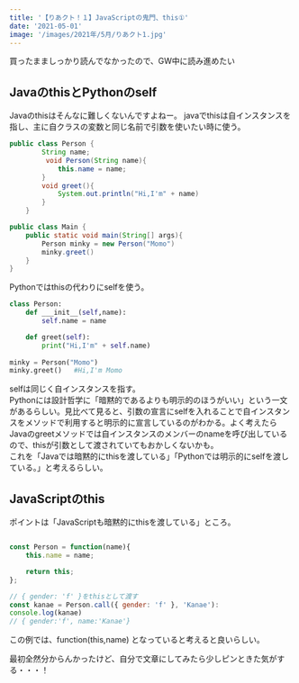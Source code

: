 ```yaml
---
title: '【りあクト！１】JavaScriptの鬼門、this①'
date: '2021-05-01'
image: '/images/2021年/5月/りあクト1.jpg'
---
```


買ったまましっかり読んでなかったので、GW中に読み進めたい


## JavaのthisとPythonのself

Javaのthisはそんなに難しくないんですよねー。
javaでthisは自インスタンスを指し、主に自クラスの変数と同じ名前で引数を使いたい時に使う。

```java
public class Person {
        String name;
         void Person(String name){
            this.name = name;
        }
        void greet(){
            System.out.println("Hi,I'm" + name)
        }
    }

public class Main {
    public static void main(String[] args){
        Person minky = new Person("Momo")
        minky.greet()
    }
}

```
Pythonではthisの代わりにselfを使う。

```python
class Person:
    def ___init__(self,name):
        self.name = name

    def greet(self):
        print("Hi,I'm" + self.name)
    
minky = Person("Momo")
minky.greet()   #Hi,I'm Momo
```
selfは同じく自インスタンスを指す。<br/>
Pythonには設計哲学に「暗黙的であるよりも明示的のほうがいい」という一文があるらしい。見比べて見ると、引数の宣言にselfを入れることで自インスタンスをメソッドで利用すると明示的に宣言しているのがわかる。よく考えたらJavaのgreetメソッドでは自インスタンスのメンバーのnameを呼び出しているので、thisが引数として渡されていてもおかしくないかも。<br/>
これを「Javaでは暗黙的にthisを渡している」「Pythonでは明示的にselfを渡している。」と考えるらしい。

## JavaScriptのthis

ポイントは「JavaScriptも暗黙的にthisを渡している」ところ。

```javascript

const Person = function(name){
    this.name = name;

    return this;
};

// { gender: 'f' }をthisとして渡す
const kanae = Person.call({ gender: 'f' }, 'Kanae'):
console.log(kanae)  
// { gender:'f', name:'Kanae'}
```

この例では、function(this,name) となっていると考えると良いらしい。

最初全然分からんかったけど、自分で文章にしてみたら少しピンときた気がする・・・！